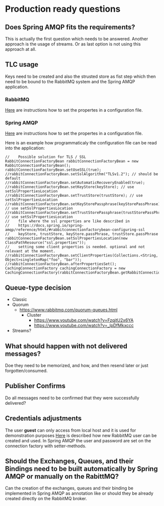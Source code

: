 # Production  ready questions

## Does Spring AMQP fits the requirements?

This is actually the first question which needs to be answered. Another approach is the usage of streams. Or as last option is not using this approach at all.

## TLC usage

Keys need to be created and also the strusted store as fist step which then need to be bound to the RabbitMQ system and the Spring AMQP application.

### RabbitMQ

[Here](https://www.rabbitmq.com/ssl.html) are instructions how to set the propertes in a configuration file.

### Spring AMQP

[Here](https://docs.spring.io/spring-amqp/reference/html/#rabbitconnectionfactorybean-configuring-ssl) are instructions how to set the propertes in a configuration file.

Here is an example how programmaticaly the configuration file can be read into the application:
```
//    Possible solution for TLS / SSL
RabbitConnectionFactoryBean rabbitConnectionFactoryBean = new RabbitConnectionFactoryBean();
rabbitConnectionFactoryBean.setUseSSL(true);
//rabbitConnectionFactoryBean.setSslAlgorithm("TLSv1.2"); // should be default
//rabbitConnectionFactoryBean.setAutomaticRecoveryEnabled(true);
//rabbitConnectionFactoryBean.setKeyStore(keyStore); // use setSslPropertiesLocation
//rabbitConnectionFactoryBean.setTrustStore(trustStore); // use setSslPropertiesLocation
//rabbitConnectionFactoryBean.setKeyStorePassphrase(keyStorePassPhrase); // use setSslPropertiesLocation
//rabbitConnectionFactoryBean.setTrustStorePassphrase(trustStorePassPhrase); // use setSslPropertiesLocation
//    file where the ssl properties are like described in
//    https://docs.spring.io/spring-amqp/reference/html/#rabbitconnectionfactorybean-configuring-ssl
//    keyStore, trustStore, keyStore.passPhrase, trustStore.passPhrase
rabbitConnectionFactoryBean.setSslPropertiesLocation(new ClassPathResource("ssl.properties"));
//    setting some client properties is needed. optional and not relevant at the moment.
//rabbitConnectionFactoryBean.setClientProperties(Collections.<String, Object>singletonMap("foo", "bar"));
//rabbitConnectionFactoryBean.afterPropertiesSet();
CachingConnectionFactory cachingConnectionFactory = new CachingConnectionFactory(rabbitConnectionFactoryBean.getRabbitConnectionFactory());
```

## Queue-type decision

* Classic
* Quorum
  * https://www.rabbitmq.com/quorum-queues.html
    * Cluster
      * https://www.youtube.com/watch?v=FzqjtU2x6YA
      * https://www.youtube.com/watch?v=_lpDfMkxccc
* Streams?

## What should happen with not delivered messages?

Doe they need to be memorized, and how, and then resend later or just forgotten/consumed.

## Publisher Confirms

Do all messages need to be confirmed that they were successfully delivered?

## Credentials adjustments

The user **guest** can only access from local host and it is used for demonstration purposes
[Here](https://www.rabbitmq.com/access-control.html
) is described how new RabbitMQ user can be created and used.
In Spring AMQP the user and password are set on the connection factory with setter-methods.

## Should the Exchanges, Queues, and their Bindings need to be built automatically by Spring AMQP or manually on the RabittMQ?

Can the creation of the exchanges, queues and their binding be implemented in Spring AMQP as annotation like or should they be already created directly on the RabbitMQ broker.